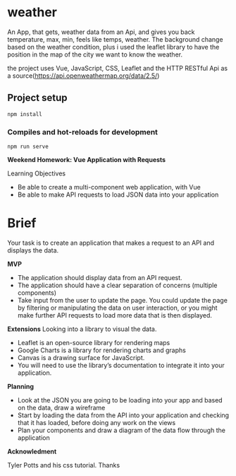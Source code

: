 # weather
An App, that gets, weather data from an Api, and gives you back temperature, max, min, feels like temps, weather. The background change based on the weather condition, plus i used the leaflet library to have the position in the map of the city we want to know the weather.

the project uses Vue, JavaScript, CSS, Leaflet and the HTTP RESTful Api as a source(https://api.openweathermap.org/data/2.5/)

## Project setup
```
npm install
```

### Compiles and hot-reloads for development
```
npm run serve
```

**Weekend Homework: Vue Application with Requests**

Learning Objectives
- Be able to create a multi-component web application, with Vue
- Be able to make API requests to load JSON data into your application

# Brief
Your task is to create an application that makes a request to an API and displays the data.

**MVP**
- The application should display data from an API request.
- The application should have a clear separation of concerns (multiple components)
- Take input from the user to update the page. You could update the page by filtering or manipulating the data on user interaction, or you might make further API requests to load more data that is then displayed.

**Extensions**
Looking into a library to visual the data.

- Leaflet is an open-source library for rendering maps
- Google Charts is a library for rendering charts and graphs
- Canvas is a drawing surface for JavaScript.
- You will need to use the library’s documentation to integrate it into your application.

**Planning**
- Look at the JSON you are going to be loading into your app and based on the data, draw a wireframe
- Start by loading the data from the API into your application and checking that it has loaded, before doing any work on the views
- Plan your components and draw a diagram of the data flow through the application

**Acknowledment**

Tyler Potts and his css tutorial. Thanks

